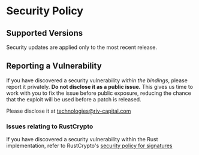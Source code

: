 # Security Policy

## Supported Versions

Security updates are applied only to the most recent release.

## Reporting a Vulnerability

If you have discovered a security vulnerability *within the bindings*, please report
it privately. **Do not disclose it as a public issue.** This gives us time to
work with you to fix the issue before public exposure, reducing the chance that
the exploit will be used before a patch is released.

Please disclose it at [technologies@riv-capital.com](mailto:technologies@riv-capital.com)

### Issues relating to RustCrypto
If you have discovered a security vulnerability within the Rust implementation, refer to RustCrypto's [security policy for signatures](https://github.com/RustCrypto/signatures/blob/master/SECURITY.md)